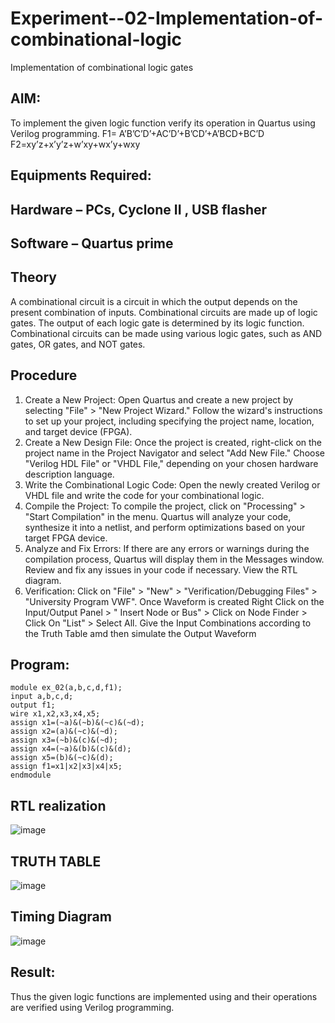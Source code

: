 # Experiment--02-Implementation-of-combinational-logic
Implementation of combinational logic gates
 
## AIM:
To implement the given logic function verify its operation in Quartus using Verilog programming.
 F1= A’B’C’D’+AC’D’+B’CD’+A’BCD+BC’D
F2=xy’z+x’y’z+w’xy+wx’y+wxy
 
 
 
## Equipments Required:
## Hardware – PCs, Cyclone II , USB flasher
## Software – Quartus prime


## Theory
 A combinational circuit is a circuit in which the output depends on the present combination of inputs. Combinational circuits
are made up of logic gates. The output of each logic gate is determined by its logic function. Combinational circuits can be 
made using various logic gates, such as AND gates, OR gates, and NOT gates.

## Procedure
1. Create a New Project: Open Quartus and create a new project by selecting "File" > "New Project Wizard." Follow the 
wizard's instructions to set up your project, including specifying the project name, location, and target device (FPGA).
2. Create a New Design File: Once the project is created, right-click on the project name in the Project Navigator and 
select "Add New File." Choose "Verilog HDL File" or "VHDL File," depending on your chosen hardware description 
language.
3. Write the Combinational Logic Code: Open the newly created Verilog or VHDL file and write the code for your 
combinational logic.
4. Compile the Project: To compile the project, click on "Processing" > "Start Compilation" in the menu. Quartus will 
analyze your code, synthesize it into a netlist, and perform optimizations based on your target FPGA device.
5. Analyze and Fix Errors: If there are any errors or warnings during the compilation process, Quartus will display them in 
the Messages window. Review and fix any issues in your code if necessary. View the RTL diagram.
6. Verification: Click on "File" > "New" > "Verification/Debugging Files" > "University Program VWF". Once Waveform is 
created Right Click on the Input/Output Panel > " Insert Node or Bus" > Click on Node Finder > Click On "List" > Select 
All. Give the Input Combinations according to the Truth Table amd then simulate the Output Waveform
## Program:
```
module ex_02(a,b,c,d,f1);
input a,b,c,d;
output f1;
wire x1,x2,x3,x4,x5;
assign x1=(~a)&(~b)&(~c)&(~d);
assign x2=(a)&(~c)&(~d);
assign x3=(~b)&(c)&(~d);
assign x4=(~a)&(b)&(c)&(d);
assign x5=(b)&(~c)&(d);
assign f1=x1|x2|x3|x4|x5;
endmodule
```

## RTL realization
![image](https://github.com/Murali-Krishna0/Experiment--02-Implementation-of-combinational-logic-/assets/149054535/28455162-7493-43f7-8bc7-846e32adad75)
## TRUTH TABLE
![image](https://github.com/Murali-Krishna0/Experiment--02-Implementation-of-combinational-logic-/assets/149054535/a9ad3371-66a3-4430-8b89-502c9d335b93)


## Timing Diagram
![image](https://github.com/Murali-Krishna0/Experiment--02-Implementation-of-combinational-logic-/assets/149054535/2cc20015-8e91-4f2d-b795-39cfdb3d56c6)

## Result:
Thus the given logic functions are implemented using  and their operations are verified using Verilog programming.
